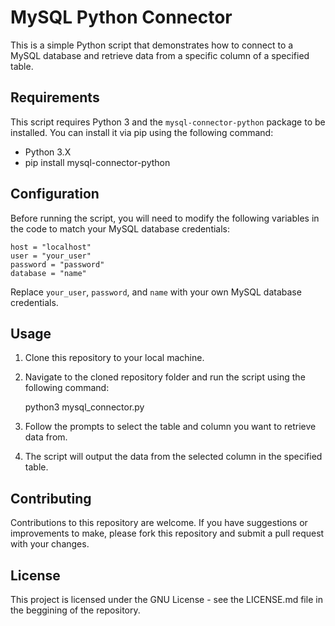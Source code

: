 ﻿# MySQL Python Connector

This is a simple Python script that demonstrates how to connect to a MySQL database and retrieve data from a specific column of a specified table.

## Requirements

This script requires Python 3 and the `mysql-connector-python` package to be installed. You can install it via pip using the following command:

- Python 3.X
- pip install mysql-connector-python

## Configuration

Before running the script, you will need to modify the following variables in the code to match your MySQL database credentials:

	host = "localhost"
	user = "your_user"
	password = "password"
	database = "name"


Replace `your_user`, `password`, and `name` with your own MySQL database credentials.

## Usage

1. Clone this repository to your local machine.
2. Navigate to the cloned repository folder and run the script using the following command:

	python3 mysql_connector.py

3. Follow the prompts to select the table and column you want to retrieve data from.
4. The script will output the data from the selected column in the specified table.

## Contributing

Contributions to this repository are welcome. If you have suggestions or improvements to make, please fork this repository and submit a pull request with your changes.

## License

This project is licensed under the GNU License - see the LICENSE.md file in the beggining of the repository.
